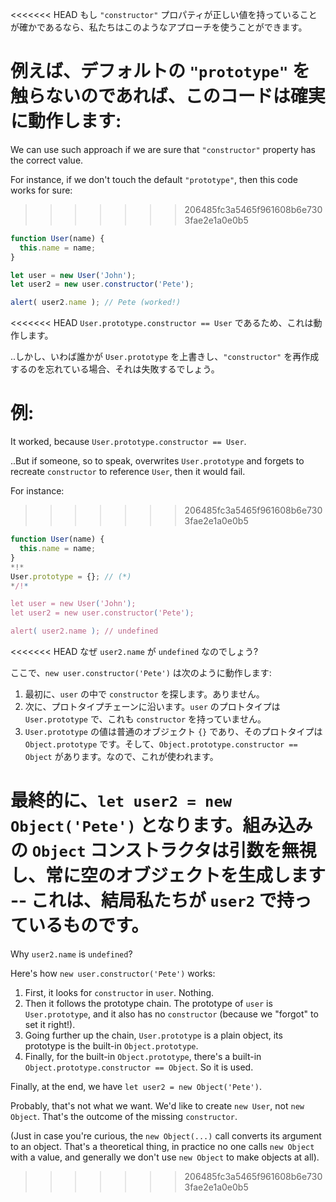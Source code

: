 <<<<<<< HEAD
もし `"constructor"` プロパティが正しい値を持っていることが確かであるなら、私たちはこのようなアプローチを使うことができます。

例えば、デフォルトの `"prototype"` を触らないのであれば、このコードは確実に動作します:
=======
We can use such approach if we are sure that `"constructor"` property has the correct value.

For instance, if we don't touch the default `"prototype"`, then this code works for sure:
>>>>>>> 206485fc3a5465f961608b6e7303fae2e1a0e0b5

```js run
function User(name) {
  this.name = name;
}

let user = new User('John');
let user2 = new user.constructor('Pete');

alert( user2.name ); // Pete (worked!)
```

<<<<<<< HEAD
`User.prototype.constructor == User` であるため、これは動作します。

..しかし、いわば誰かが `User.prototype` を上書きし、`"constructor"` を再作成するのを忘れている場合、それは失敗するでしょう。

例:
=======
It worked, because `User.prototype.constructor == User`.

..But if someone, so to speak, overwrites `User.prototype` and forgets to recreate `constructor` to reference `User`, then it would fail.

For instance:
>>>>>>> 206485fc3a5465f961608b6e7303fae2e1a0e0b5

```js run
function User(name) {
  this.name = name;
}
*!*
User.prototype = {}; // (*)
*/!*

let user = new User('John');
let user2 = new user.constructor('Pete');

alert( user2.name ); // undefined
```

<<<<<<< HEAD
なぜ `user2.name` が `undefined` なのでしょう?

ここで、`new user.constructor('Pete')` は次のように動作します:

1. 最初に、`user` の中で `constructor` を探します。ありません。
2. 次に、プロトタイプチェーンに沿います。`user` のプロトタイプは `User.prototype` で、これも `constructor` を持っていません。
3. `User.prototype` の値は普通のオブジェクト `{}` であり、そのプロトタイプは `Object.prototype` です。そして、`Object.prototype.constructor == Object` があります。なので、これが使われます。

最終的に、`let user2 = new Object('Pete')` となります。組み込みの `Object` コンストラクタは引数を無視し、常に空のオブジェクトを生成します -- これは、結局私たちが `user2` で持っているものです。 
=======
Why `user2.name` is `undefined`?

Here's how `new user.constructor('Pete')` works:

1. First, it looks for `constructor` in `user`. Nothing.
2. Then it follows the prototype chain. The prototype of `user` is `User.prototype`, and it also has no `constructor` (because we "forgot" to set it right!).
3. Going further up the chain, `User.prototype` is a plain object, its prototype is the built-in `Object.prototype`. 
4. Finally, for the built-in `Object.prototype`, there's a built-in `Object.prototype.constructor == Object`. So it is used.

Finally, at the end, we have `let user2 = new Object('Pete')`. 

Probably, that's not what we want. We'd like to create `new User`, not `new Object`. That's the outcome of the missing `constructor`.

(Just in case you're curious, the `new Object(...)` call converts its argument to an object. That's a theoretical thing, in practice no one calls `new Object` with a value, and generally we don't use `new Object` to make objects at all).
>>>>>>> 206485fc3a5465f961608b6e7303fae2e1a0e0b5
